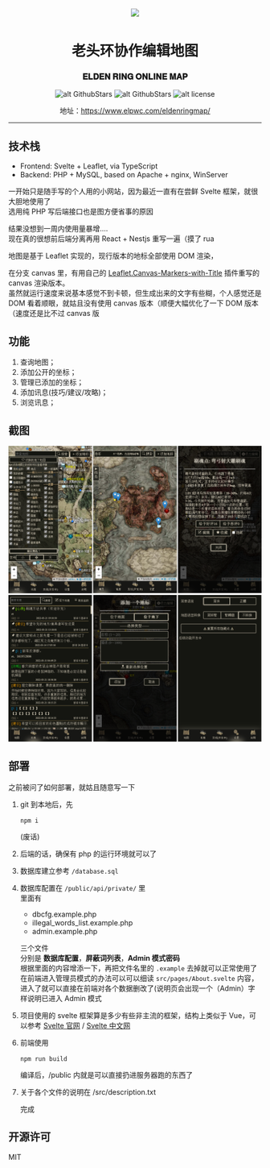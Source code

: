 

<p align="center" style="font-size: 2em; font-weight: bold;">
   <img align="center" src="./public/resource/images/fire.png" width="200px"/>
</p>
<div align="center">
 
# 老头环协作编辑地图
 
### 𝐄𝐋𝐃𝐄𝐍 𝐑𝐈𝐍𝐆 𝐎𝐍𝐋𝐈𝐍𝐄 𝐌𝐀𝐏
   
![alt GithubStars](https://img.shields.io/github/stars/elpwc/EldenRingOnlineMap.svg?style=flat)
![alt GithubStars](https://img.shields.io/github/forks/elpwc/EldenRingOnlineMap.svg?style=flat)
![alt license](https://img.shields.io/badge/license-MIT-green)
   
 
地址：https://www.elpwc.com/eldenringmap/
</div>


<hr/>

## 技术栈

- Frontend: Svelte + Leaflet, via TypeScript
- Backend: PHP + MySQL, based on Apache + nginx, WinServer

一开始只是随手写的个人用的小网站，因为最近一直有在尝鲜 Svelte 框架，就很大胆地使用了  
选用纯 PHP 写后端接口也是图方便省事的原因

结果没想到一周内使用量暴增....  
现在真的很想前后端分离再用 React + Nestjs 重写一遍（摸了 rua

地图是基于 Leaflet 实现的，现行版本的地标全部使用 DOM 渲染，

在分支 canvas 里，有用自己的 [Leaflet.Canvas-Markers-with-Title](https://github.com/elpwc/Leaflet.Canvas-Markers-with-Title) 插件重写的 canvas 渲染版本。  
虽然就运行速度来说基本感觉不到卡顿，但生成出来的文字有些糊，个人感觉还是 DOM 看着顺眼，就姑且没有使用 canvas 版本（顺便大幅优化了一下 DOM 版本（速度还是比不过 canvas 版

## 功能

1. 查询地图；
2. 添加公开的坐标；
3. 管理已添加的坐标；
4. 添加讯息(技巧/建议/攻略)；
5. 浏览讯息；

## 截图

![alt screenshot](./images/ss1.png)
![alt screenshot](./images/ss2.png)

## 部署

之前被问了如何部署，就姑且随意写一下

1. git 到本地后，先

   ```
   npm i
   ```

   (废话)

2. 后端的话，确保有 php 的运行环境就可以了
3. 数据库建立参考 `/database.sql`
4. 数据库配置在 `/public/api/private/` 里  
   里面有

   - dbcfg.example.php
   - illegal_words_list.example.php
   - admin.example.php

   三个文件  
   分别是 **数据库配置**，**屏蔽词列表**，**Admin 模式密码**  
   根据里面的内容增添一下，再把文件名里的 `.example` 去掉就可以正常使用了  
   在前端进入管理员模式的办法可以可以细读 `src/pages/About.svelte` 内容，进入了就可以直接在前端对各个数据删改了(说明页会出现一个（Admin）字样说明已进入 Admin 模式

5. 项目使用的 svelte 框架算是多少有些非主流的框架，结构上类似于 Vue，可以参考 [Svelte 官网](https://svelte.dev/) / [Svelte 中文网](https://www.sveltejs.cn/)
6. 前端使用
   ```
   npm run build
   ```
   编译后，/public 内就是可以直接扔进服务器跑的东西了
7. 关于各个文件的说明在 /src/description.txt

   完成

## 开源许可

MIT
